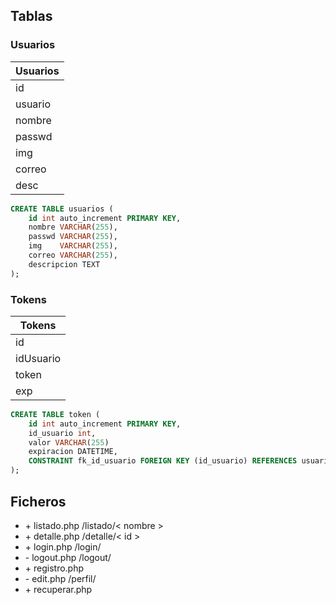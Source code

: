 ## Tablas

### Usuarios

| **Usuarios** |
| ------------ |
| id           |
| usuario      |
| nombre       |
| passwd       |
| img          |
| correo       |
| desc         |

```sql
CREATE TABLE usuarios (
    id int auto_increment PRIMARY KEY,
    nombre VARCHAR(255),
    passwd VARCHAR(255),
    img    VARCHAR(255),
    correo VARCHAR(255),
    descripcion TEXT
);
```

### Tokens

| **Tokens** |
| ---------- |
| id         |
| idUsuario  |
| token      |
| exp        |


```sql
CREATE TABLE token (
    id int auto_increment PRIMARY KEY,
    id_usuario int,
    valor VARCHAR(255)
    expiracion DATETIME,
    CONSTRAINT fk_id_usuario FOREIGN KEY (id_usuario) REFERENCES usuarios(id)
);
```

## Ficheros

- \+ listado.php /listado/< nombre >
- \+ detalle.php /detalle/< id >
- \+ login.php /login/
- \- logout.php /logout/
- \+ registro.php
- \- edit.php /perfil/
- \+ recuperar.php